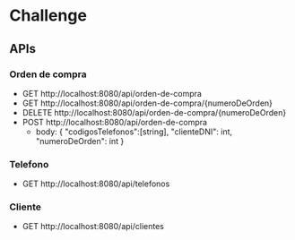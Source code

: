 # Challenge

## APIs

### Orden de compra
- GET http://localhost:8080/api/orden-de-compra
- GET http://localhost:8080/api/orden-de-compra/{numeroDeOrden}
- DELETE http://localhost:8080/api/orden-de-compra/{numeroDeOrden}
- POST http://localhost:8080/api/orden-de-compra
    - body: {
    "codigosTelefonos":[string],
    "clienteDNI": int,
    "numeroDeOrden": int
}

### Telefono

- GET http://localhost:8080/api/telefonos

### Cliente

- GET http://localhost:8080/api/clientes